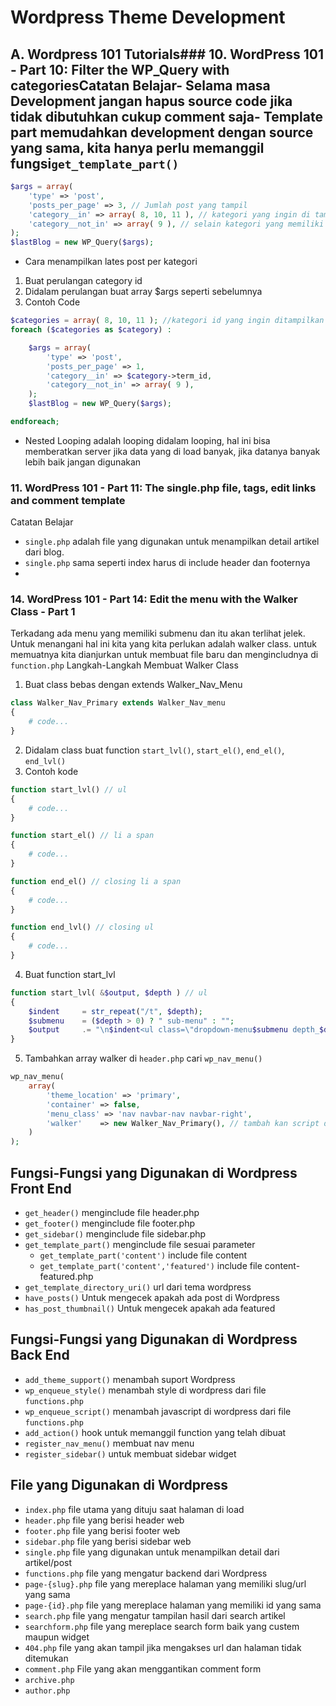 # Wordpress Theme Development

## A. Wordpress 101 Tutorials### 10. WordPress 101 - Part 10: Filter the WP_Query with categoriesCatatan Belajar- Selama masa Development jangan hapus source code jika tidak dibutuhkan cukup comment saja- Template part memudahkan development dengan source yang sama, kita hanya perlu memanggil fungsi`get_template_part()`

```php
$args = array(
    'type' => 'post',
    'posts_per_page' => 3, // Jumlah post yang tampil
    'category__in' => array( 8, 10, 11 ), // kategori yang ingin di tampilkan
    'category__not_in' => array( 9 ), // selain kategori yang memiliki id di dalam array tidak ditampilkan
);
$lastBlog = new WP_Query($args);
```
- Cara menampilkan lates post per kategori
1. Buat perulangan category id
2. Didalam perulangan buat array $args seperti sebelumnya   
3. Contoh Code

```php
$categories = array( 8, 10, 11 ); //kategori id yang ingin ditampilkan
foreach ($categories as $category) :

    $args = array(
        'type' => 'post',
        'posts_per_page' => 1,
        'category__in' => $category->term_id,
        'category__not_in' => array( 9 ),
    );
    $lastBlog = new WP_Query($args);

endforeach;
```
- Nested Looping adalah looping didalam looping, hal ini bisa memberatkan server jika data yang di load banyak, jika datanya banyak lebih baik jangan digunakan

### 11. WordPress 101 - Part 11: The single.php file, tags, edit links and comment template

Catatan Belajar

- `single.php` adalah file yang digunakan untuk menampilkan detail artikel dari blog.
- `single.php` sama seperti index harus di include header dan footernya
-

### 14. WordPress 101 - Part 14: Edit the menu with the Walker Class - Part 1

Terkadang ada menu yang memiliki submenu dan itu akan terlihat jelek. Untuk menangani hal ini kita yang kita perlukan adalah walker class. untuk memuatnya kita dianjurkan untuk membuat file baru dan mengincludnya di `function.php`
Langkah-Langkah Membuat Walker Class

1. Buat class bebas dengan extends Walker_Nav_Menu
```php
class Walker_Nav_Primary extends Walker_Nav_menu
{
    # code...
}
```
2. Didalam class buat function `start_lvl()`, `start_el()`, `end_el()`, `end_lvl()`
3. Contoh kode
```php
function start_lvl() // ul
{
    # code...
}

function start_el() // li a span
{
    # code...
}

function end_el() // closing li a span
{
    # code...
}

function end_lvl() // closing ul
{
    # code...
}
```
4. Buat function start_lvl
```php
function start_lvl( &$output, $depth ) // ul
{
    $indent     = str_repeat("/t", $depth);
    $submenu    = ($depth > 0) ? " sub-menu" : "";
    $output     .= "\n$indent<ul class=\"dropdown-menu$submenu depth_$depth\">\n";
}
```
5. Tambahkan array walker di `header.php` cari `wp_nav_menu()`
```php
wp_nav_menu(
    array(
        'theme_location' => 'primary',
        'container' => false,
        'menu_class' => 'nav navbar-nav navbar-right',
        'walker'    => new Walker_Nav_Primary(), // tambah kan script disini
    )
);
```





## Fungsi-Fungsi yang Digunakan di Wordpress Front End

- `get_header()` menginclude file header.php
- `get_footer()` menginclude file footer.php
- `get_sidebar()` menginclude file sidebar.php
- `get_template_part()` menginclude file sesuai parameter  
  - `get_template_part('content')` include file content
  - `get_template_part('content','featured')` include file content-featured.php  
- `get_template_directory_uri()` url dari tema wordpress
- `have_posts()` Untuk mengecek apakah ada post di Wordpress
- `has_post_thumbnail()` Untuk mengecek apakah ada featured

## Fungsi-Fungsi yang Digunakan di Wordpress Back End

- `add_theme_support()` menambah suport Wordpress
- `wp_enqueue_style()` menambah style di wordpress dari file `functions.php`
- `wp_enqueue_script()` menambah javascript di wordpress dari file `functions.php`
- `add_action()` hook untuk memanggil function yang telah dibuat
- `register_nav_menu()` membuat nav menu
- `register_sidebar()` untuk membuat sidebar widget

## File yang Digunakan di Wordpress

- `index.php` file utama yang dituju saat halaman di load
- `header.php` file yang berisi header web
- `footer.php` file yang berisi footer web
- `sidebar.php` file yang berisi sidebar web
- `single.php` file yang digunakan untuk menampilkan detail dari artikel/post
- `functions.php` file yang mengatur backend dari Wordpress
- `page-{slug}.php` file yang mereplace halaman yang memiliki slug/url yang sama
- `page-{id}.php` file yang mereplace halaman yang memiliki id yang sama
- `search.php` file yang mengatur tampilan hasil dari search artikel
- `searchform.php` file yang mereplace search form baik yang custem maupun widget
- `404.php` file yang akan tampil jika mengakses url dan halaman tidak ditemukan
- `comment.php` File yang akan menggantikan comment form
- `archive.php`
- `author.php`
